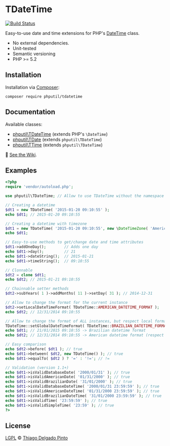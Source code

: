 # TDateTime

[![Build Status](https://travis-ci.org/thiagodp/TDateTime.svg?branch=master)](https://travis-ci.org/thiagodp/TDateTime)

Easy-to-use date and time extensions for PHP's [DateTime](http://php.net/manual/en/class.datetime.php) class.

* No external dependencies.
* Unit-tested
* Semantic versioning
* PHP >= 5.2

## Installation

Installation via [Composer](https://getcomposer.org/):
```shell
composer require phputil/tdatetime
```

## Documentation

Available classes:
- [phputil\TDateTime](https://github.com/thiagodp/TDateTime/blob/master/lib/TDateTime.php) (extends PHP's `\DateTime`)
- [phputil\TDate](https://github.com/thiagodp/TDateTime/blob/master/lib/TDate.php) (extends `phputil\TDateTime`)
- [phputil\TTime](https://github.com/thiagodp/TDateTime/blob/master/lib/TTime.php) (extends `phputil\TDateTime`)

📖 [See the Wiki](https://github.com/thiagodp/TDateTime/wiki).

## Examples
```php
<?php
require 'vendor/autoload.php';

use phputil\TDateTime; // Allow to use TDateTime without the namespace name

// Creating a datetime
$dt1 = new TDateTime( '2015-01-20 09:10:55' );
echo $dt1; // 2015-01-20 09:10:55

// Creating a datetime with timezone
$dt1 = new TDateTime( '2015-01-20 09:10:55', new \DateTimeZone( 'America/Sao_Paulo' ) );
echo $dt1;

// Easy-to-use methods to get/change date and time attributes
$dt1->addOneDay();        // Adds one day
echo $dt1->day();         // 21
echo $dt1->dateString();  // 2015-01-21
echo $dt1->timeString();  // 09:10:55

// Clonnable
$dt2 = clone $dt1;
echo $dt2; // 2015-01-21 09:10:55

// Chainnable setter methods
$dt2->subYears( 1 )->addMonths( 11 )->setDay( 31 ); // 2014-12-31

// Allow to change the format for the current instance
$dt2->setLocalDateTimeFormat( TDateTime::AMERICAN_DATETIME_FORMAT );
echo $dt2; // 12/31/2014 09:10:55

// Allow to change the format of ALL instances, but respect local format modifications!
TDateTime::setGlobalDateTimeFormat( TDateTime::BRAZILIAN_DATETIME_FORMAT );
echo $dt1; // 21/01/2015 09:10:55 -> Brazilian datetime format
echo $dt2; // 12/31/2014 09:10:55 -> American datetime format (respect local formatting)

// Easy comparison
echo $dt2->before( $dt1 ); // true
echo $dt1->between( $dt2, new TDateTime() ); // true
echo $dt1->equalTo( $dt2 ) ? '=' : '!='; // !=

// Validation (version 1.1+)
echo $dt1->isValidDatabaseDate( '2000/01/31' ); // true
echo $dt1->isValidAmericanDate( '01/31/2000' ); // true
echo $dt1->isValidBrazilianDate( '31/01/2000' ); // true
echo $dt1->isValidDatabaseDateTime( '2000/01/31 23:59:59' ); // true
echo $dt1->isValidAmericanDateTime( '01/31/2000 23:59:59' ); // true
echo $dt1->isValidBrazilianDateTime( '31/01/2000 23:59:59' ); // true
echo $dt1->isValidTime( '23:59:59' ); // true
echo $dt1->isValidSimpleTime( '23:59' ); // true
?>
```

## License

[LGPL](LICENSE) © [Thiago Delgado Pinto](https://github.com/thiagodp)